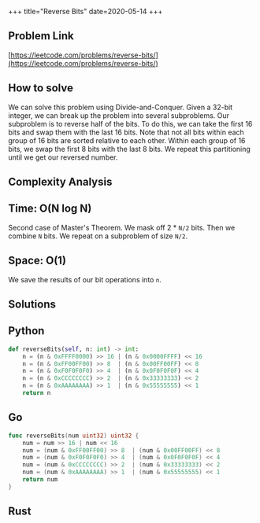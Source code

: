 +++
title="Reverse Bits"
date=2020-05-14
+++

## Problem Link

[https://leetcode.com/problems/reverse-bits/](https://leetcode.com/problems/reverse-bits/)

## How to solve

We can solve this problem using Divide-and-Conquer. Given a 32-bit integer, we can break up the problem into several subproblems. Our subproblem is to reverse half of the bits. To do this, we can take the first 16 bits and swap them with the last 16 bits. Note that not all bits within each group of 16 bits are sorted relative to each other. Within each group of 16 bits, we swap the first 8 bits with the last 8 bits. We repeat this partitioning until we get our reversed number.

## Complexity Analysis

## Time: O(N log N)

Second case of Master's Theorem. We mask off 2 * `N/2` bits. Then we combine `N` bits. We repeat on a subproblem of size `N/2`.

## Space: O(1)

We save the results of our bit operations into `n`.

## Solutions

## Python

``` python
def reverseBits(self, n: int) -> int:
    n = (n & 0xFFFF0000) >> 16 | (n & 0x0000FFFF) << 16
    n = (n & 0xFF00FF00) >> 8  | (n & 0x00FF00FF) << 8
    n = (n & 0xF0F0F0F0) >> 4  | (n & 0x0F0F0F0F) << 4
    n = (n & 0xCCCCCCCC) >> 2  | (n & 0x33333333) << 2
    n = (n & 0xAAAAAAAA) >> 1  | (n & 0x55555555) << 1
    return n
```

## Go

``` go
func reverseBits(num uint32) uint32 {
    num = num >> 16 | num << 16
    num = (num & 0xFF00FF00) >> 8  | (num & 0x00FF00FF) << 8
    num = (num & 0xF0F0F0F0) >> 4  | (num & 0x0F0F0F0F) << 4
    num = (num & 0xCCCCCCCC) >> 2  | (num & 0x33333333) << 2
    num = (num & 0xAAAAAAAA) >> 1  | (num & 0x55555555) << 1
    return num
}
```

## Rust

``` rust

```
